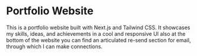 # Portfolio Website

This is a portfolio website built with Next.js and Tailwind CSS. It showcases my skills, ideas, and achievements in a cool and responsive UI also at the bottom of the website you can find an articulated re-send section for email, through which I can make connections.



